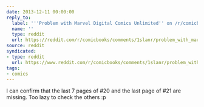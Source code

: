 ```yaml
---
date: 2013-12-11 00:00:00
reply_to:
  label: '''Problem with Marvel Digital Comics Unlimited'' on /r/comicbooks'
  name: ''
  type: reddit
  url: https://reddit.com/r/comicbooks/comments/1slanr/problem_with_marvel_digital_comics_unlimited/
source: reddit
syndicated:
- type: reddit
  url: https://www.reddit.com/r/comicbooks/comments/1slanr/problem_with_marvel_digital_comics_unlimited/cdyuwrf/
tags:
- comics
---
```


I can confirm that the last 7 pages of #20 and the last page of #21 are missing. Too lazy to check the others :p